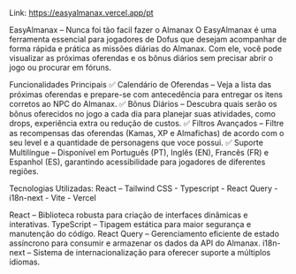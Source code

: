 Link: https://easyalmanax.vercel.app/pt

EasyAlmanax – Nunca foi tão facil fazer o Almanax
O EasyAlmanax é uma ferramenta essencial para jogadores de Dofus que desejam acompanhar de forma rápida e prática as missões diárias do Almanax. Com ele, você pode visualizar as próximas oferendas e os bônus diários sem precisar abrir o jogo ou procurar em fóruns.

Funcionalidades Principais
✅ Calendário de Oferendas – Veja a lista das próximas oferendas e prepare-se com antecedência para entregar os itens corretos ao NPC do Almanax.
✅ Bônus Diários – Descubra quais serão os bônus oferecidos no jogo a cada dia para planejar suas atividades, como drops, experiência extra ou redução de custos.
✅ Filtros Avançados – Filtre as recompensas das oferendas (Kamas, XP e Almafichas) de acordo com o seu level e a quantidade de personagens que voce possui.
✅ Suporte Multilíngue – Disponível em Português (PT), Inglês (EN), Francês (FR) e Espanhol (ES), garantindo acessibilidade para jogadores de diferentes regiões.

Tecnologias Utilizadas:
React – Tailwind CSS - Typescript - React Query - i18n-next - Vite - Vercel 

React – Biblioteca robusta para criação de interfaces dinâmicas e interativas.
TypeScript – Tipagem estática para maior segurança e manutenção do código.
React Query – Gerenciamento eficiente de estado assíncrono para consumir e armazenar os dados da API do Almanax.
i18n-next – Sistema de internacionalização para oferecer suporte a múltiplos idiomas.
